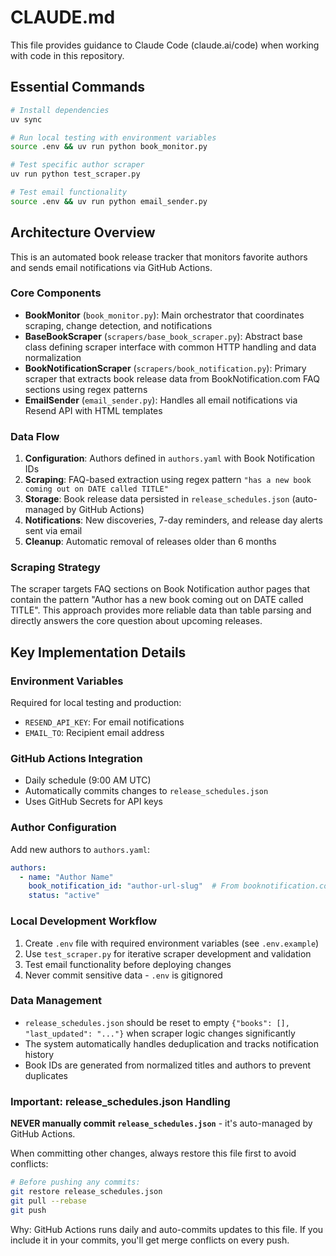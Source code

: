# CLAUDE.md

This file provides guidance to Claude Code (claude.ai/code) when working with code in this repository.

## Essential Commands

```bash
# Install dependencies
uv sync

# Run local testing with environment variables
source .env && uv run python book_monitor.py

# Test specific author scraper
uv run python test_scraper.py

# Test email functionality
source .env && uv run python email_sender.py
```

## Architecture Overview

This is an automated book release tracker that monitors favorite authors and sends email notifications via GitHub Actions.

### Core Components

- **BookMonitor** (`book_monitor.py`): Main orchestrator that coordinates scraping, change detection, and notifications
- **BaseBookScraper** (`scrapers/base_book_scraper.py`): Abstract base class defining scraper interface with common HTTP handling and data normalization
- **BookNotificationScraper** (`scrapers/book_notification.py`): Primary scraper that extracts book release data from BookNotification.com FAQ sections using regex patterns
- **EmailSender** (`email_sender.py`): Handles all email notifications via Resend API with HTML templates

### Data Flow

1. **Configuration**: Authors defined in `authors.yaml` with Book Notification IDs
2. **Scraping**: FAQ-based extraction using regex pattern `"has a new book coming out on DATE called TITLE"`
3. **Storage**: Book release data persisted in `release_schedules.json` (auto-managed by GitHub Actions)
4. **Notifications**: New discoveries, 7-day reminders, and release day alerts sent via email
5. **Cleanup**: Automatic removal of releases older than 6 months

### Scraping Strategy

The scraper targets FAQ sections on Book Notification author pages that contain the pattern "Author has a new book coming out on DATE called TITLE". This approach provides more reliable data than table parsing and directly answers the core question about upcoming releases.

## Key Implementation Details

### Environment Variables
Required for local testing and production:
- `RESEND_API_KEY`: For email notifications
- `EMAIL_TO`: Recipient email address

### GitHub Actions Integration
- Daily schedule (9:00 AM UTC)
- Automatically commits changes to `release_schedules.json`
- Uses GitHub Secrets for API keys

### Author Configuration
Add new authors to `authors.yaml`:
```yaml
authors:
  - name: "Author Name"
    book_notification_id: "author-url-slug"  # From booknotification.com URL
    status: "active"
```

### Local Development Workflow

1. Create `.env` file with required environment variables (see `.env.example`)
2. Use `test_scraper.py` for iterative scraper development and validation
3. Test email functionality before deploying changes
4. Never commit sensitive data - `.env` is gitignored

### Data Management

- `release_schedules.json` should be reset to empty `{"books": [], "last_updated": "..."}` when scraper logic changes significantly
- The system automatically handles deduplication and tracks notification history
- Book IDs are generated from normalized titles and authors to prevent duplicates

### Important: release_schedules.json Handling

**NEVER manually commit `release_schedules.json`** - it's auto-managed by GitHub Actions.

When committing other changes, always restore this file first to avoid conflicts:

```bash
# Before pushing any commits:
git restore release_schedules.json
git pull --rebase
git push
```

Why: GitHub Actions runs daily and auto-commits updates to this file. If you include it in your commits, you'll get merge conflicts on every push.